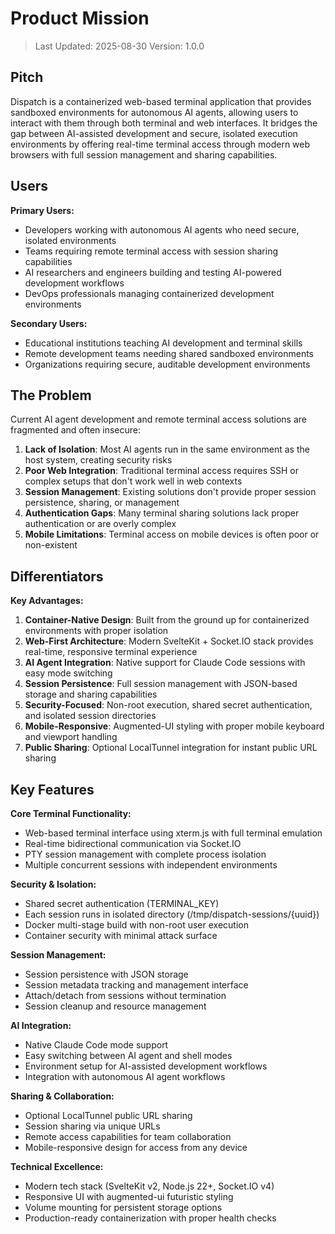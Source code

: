 # Product Mission

> Last Updated: 2025-08-30
> Version: 1.0.0

## Pitch

Dispatch is a containerized web-based terminal application that provides sandboxed environments for autonomous AI agents, allowing users to interact with them through both terminal and web interfaces. It bridges the gap between AI-assisted development and secure, isolated execution environments by offering real-time terminal access through modern web browsers with full session management and sharing capabilities.

## Users

**Primary Users:**

- Developers working with autonomous AI agents who need secure, isolated environments
- Teams requiring remote terminal access with session sharing capabilities
- AI researchers and engineers building and testing AI-powered development workflows
- DevOps professionals managing containerized development environments

**Secondary Users:**

- Educational institutions teaching AI development and terminal skills
- Remote development teams needing shared sandboxed environments
- Organizations requiring secure, auditable development environments

## The Problem

Current AI agent development and remote terminal access solutions are fragmented and often insecure:

1. **Lack of Isolation**: Most AI agents run in the same environment as the host system, creating security risks
2. **Poor Web Integration**: Traditional terminal access requires SSH or complex setups that don't work well in web contexts
3. **Session Management**: Existing solutions don't provide proper session persistence, sharing, or management
4. **Authentication Gaps**: Many terminal sharing solutions lack proper authentication or are overly complex
5. **Mobile Limitations**: Terminal access on mobile devices is often poor or non-existent

## Differentiators

**Key Advantages:**

1. **Container-Native Design**: Built from the ground up for containerized environments with proper isolation
2. **Web-First Architecture**: Modern SvelteKit + Socket.IO stack provides real-time, responsive terminal experience
3. **AI Agent Integration**: Native support for Claude Code sessions with easy mode switching
4. **Session Persistence**: Full session management with JSON-based storage and sharing capabilities
5. **Security-Focused**: Non-root execution, shared secret authentication, and isolated session directories
6. **Mobile-Responsive**: Augmented-UI styling with proper mobile keyboard and viewport handling
7. **Public Sharing**: Optional LocalTunnel integration for instant public URL sharing

## Key Features

**Core Terminal Functionality:**

- Web-based terminal interface using xterm.js with full terminal emulation
- Real-time bidirectional communication via Socket.IO
- PTY session management with complete process isolation
- Multiple concurrent sessions with independent environments

**Security & Isolation:**

- Shared secret authentication (TERMINAL_KEY)
- Each session runs in isolated directory (/tmp/dispatch-sessions/{uuid})
- Docker multi-stage build with non-root user execution
- Container security with minimal attack surface

**Session Management:**

- Session persistence with JSON storage
- Session metadata tracking and management interface
- Attach/detach from sessions without termination
- Session cleanup and resource management

**AI Integration:**

- Native Claude Code mode support
- Easy switching between AI agent and shell modes
- Environment setup for AI-assisted development workflows
- Integration with autonomous AI agent workflows

**Sharing & Collaboration:**

- Optional LocalTunnel public URL sharing
- Session sharing via unique URLs
- Remote access capabilities for team collaboration
- Mobile-responsive design for access from any device

**Technical Excellence:**

- Modern tech stack (SvelteKit v2, Node.js 22+, Socket.IO v4)
- Responsive UI with augmented-ui futuristic styling
- Volume mounting for persistent storage options
- Production-ready containerization with proper health checks
